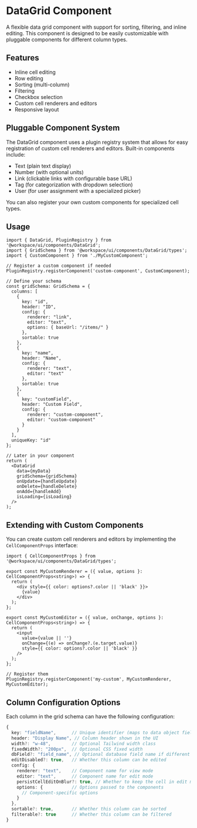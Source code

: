 # DataGrid Component

A flexible data grid component with support for sorting, filtering, and inline editing. This component is designed to be easily customizable with pluggable components for different column types.

## Features

- Inline cell editing
- Row editing
- Sorting (multi-column)
- Filtering
- Checkbox selection
- Custom cell renderers and editors
- Responsive layout

## Pluggable Component System

The DataGrid component uses a plugin registry system that allows for easy registration of custom cell renderers and editors. Built-in components include:

- Text (plain text display)
- Number (with optional units)
- Link (clickable links with configurable base URL)
- Tag (for categorization with dropdown selection)
- User (for user assignment with a specialized picker)

You can also register your own custom components for specialized cell types.

## Usage

```tsx
import { DataGrid, PluginRegistry } from '@workspace/ui/components/DataGrid';
import { GridSchema } from '@workspace/ui/components/DataGrid/types';
import { CustomComponent } from './MyCustomComponent';

// Register a custom component if needed
PluginRegistry.registerComponent('custom-component', CustomComponent);

// Define your schema
const gridSchema: GridSchema = {
  columns: [
    {
      key: "id",
      header: "ID",
      config: {
        renderer: "link",
        editor: "text",
        options: { baseUrl: "/items/" }
      },
      sortable: true
    },
    {
      key: "name",
      header: "Name",
      config: {
        renderer: "text",
        editor: "text"
      },
      sortable: true
    },
    {
      key: "customField",
      header: "Custom Field",
      config: {
        renderer: "custom-component",
        editor: "custom-component"
      }
    }
  ],
  uniqueKey: "id"
};

// Later in your component
return (
  <DataGrid
    data={myData}
    gridSchema={gridSchema}
    onUpdate={handleUpdate}
    onDelete={handleDelete}
    onAdd={handleAdd}
    isLoading={isLoading}
  />
);
```

## Extending with Custom Components

You can create custom cell renderers and editors by implementing the `CellComponentProps` interface:

```tsx
import { CellComponentProps } from '@workspace/ui/components/DataGrid/types';

export const MyCustomRenderer = ({ value, options }: CellComponentProps<string>) => {
  return (
    <div style={{ color: options?.color || 'black' }}>
      {value}
    </div>
  );
};

export const MyCustomEditor = ({ value, onChange, options }: CellComponentProps<string>) => {
  return (
    <input
      value={value || ''}
      onChange={(e) => onChange?.(e.target.value)}
      style={{ color: options?.color || 'black' }}
    />
  );
};

// Register them
PluginRegistry.registerComponent('my-custom', MyCustomRenderer, MyCustomEditor);
```

## Column Configuration Options

Each column in the grid schema can have the following configuration:

```typescript
{
  key: "fieldName",      // Unique identifier (maps to data object field)
  header: "Display Name", // Column header shown in the UI
  width?: "w-48",        // Optional Tailwind width class
  fixedWidth?: "200px",  // Optional CSS fixed width
  dbField?: "field_name", // Optional database field name if different from key
  editDisabled?: true,   // Whether this column can be edited
  config: {
    renderer: "text",    // Component name for view mode
    editor: "text",      // Component name for edit mode
    persistCellEditOnBlur?: true, // Whether to keep the cell in edit mode on blur (useful for dropdowns)
    options: {           // Options passed to the components
      // Component-specific options
    }
  },
  sortable?: true,       // Whether this column can be sorted
  filterable?: true      // Whether this column can be filtered
}
```